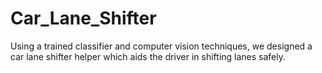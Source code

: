 # Car_Lane_Shifter
Using a trained classifier and computer vision  techniques, we designed a car lane shifter helper which aids the driver in shifting lanes  safely.
